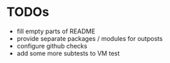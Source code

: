 # TODOs

* fill empty parts of README
* provide separate packages / modules for outposts
* configure github checks
* add some more subtests to VM test

